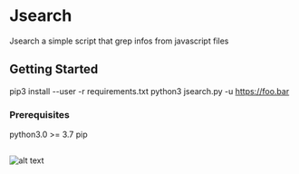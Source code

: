 # Jsearch

Jsearch a simple script that grep infos from javascript files

## Getting Started

pip3 install --user -r requirements.txt
python3 jsearch.py -u https://foo.bar

### Prerequisites

python3.0 >= 3.7
pip

##

![alt text](https://github.com/incogbyte/jsearch/blob/master/jsearch01.gif)

